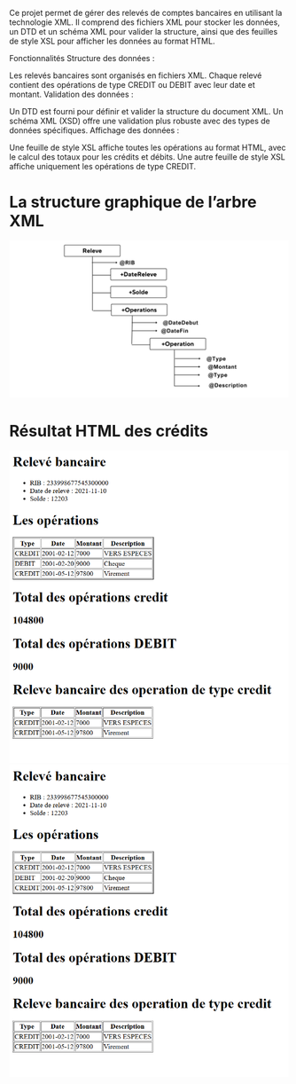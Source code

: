 
Ce projet permet de gérer des relevés de comptes bancaires en utilisant la technologie XML. Il comprend des fichiers XML pour stocker les données, un DTD et un schéma XML pour valider la structure, ainsi que des feuilles de style XSL pour afficher les données au format HTML.

Fonctionnalités
Structure des données :

Les relevés bancaires sont organisés en fichiers XML.
Chaque relevé contient des opérations de type CREDIT ou DEBIT avec leur date et montant.
Validation des données :

Un DTD est fourni pour définir et valider la structure du document XML.
Un schéma XML (XSD) offre une validation plus robuste avec des types de données spécifiques.
Affichage des données :

Une feuille de style XSL affiche toutes les opérations au format HTML, avec le calcul des totaux pour les crédits et débits.
Une autre feuille de style XSL affiche uniquement les opérations de type CREDIT.

<h1>La structure graphique de l’arbre XML</h1>
<img src="1.png" alt="structure graphique">

<h1>Résultat HTML des crédits</h1>

<img src="credit.png" alt="Résultat HTML des crédits">
<img src="credit.png" alt="structure graphique">
